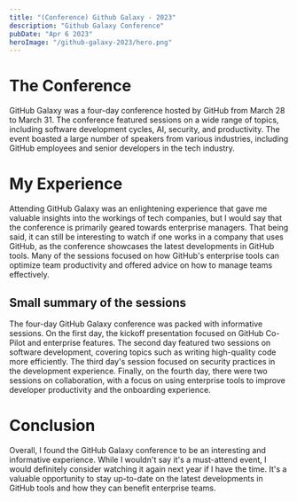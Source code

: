 ```yaml
---
title: "(Conference) Github Galaxy - 2023"
description: "Github Galaxy Conference"
pubDate: "Apr 6 2023"
heroImage: "/github-galaxy-2023/hero.png"
---
```


# The Conference
GitHub Galaxy was a four-day conference hosted by GitHub from March 28 to March 31. The conference featured sessions on a wide range of topics, including software development cycles, AI, security, and productivity. The event boasted a large number of speakers from various industries, including GitHub employees and senior developers in the tech industry.

# My Experience
Attending GitHub Galaxy was an enlightening experience that gave me valuable insights into the workings of tech companies, but I would say that the conference is primarily geared towards enterprise managers. That being said, it can still be interesting to watch if one works in a company that uses GitHub, as the conference showcases the latest developments in GitHub tools. Many of the sessions focused on how GitHub's enterprise tools can optimize team productivity and offered advice on how to manage teams effectively.

## Small summary of the sessions
The four-day GitHub Galaxy conference was packed with informative sessions. On the first day, the kickoff presentation focused on GitHub Co-Pilot and enterprise features. The second day featured two sessions on software development, covering topics such as writing high-quality code more efficiently. The third day's session focused on security practices in the development experience. Finally, on the fourth day, there were two sessions on collaboration, with a focus on using enterprise tools to improve developer productivity and the onboarding experience.

# Conclusion
Overall, I found the GitHub Galaxy conference to be an interesting and informative experience. While I wouldn't say it's a must-attend event, I would definitely consider watching it again next year if I have the time. It's a valuable opportunity to stay up-to-date on the latest developments in GitHub tools and how they can benefit enterprise teams. 